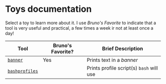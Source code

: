 # Toys documentation

Select a toy to learn more about it.  I use _Bruno's Favorite_ to indicate that a tool is very useful and practical, a few times a week ir not at least once a day!

| Tool | Bruno's Favorite? | Brief Description |
| ---- | ----------------- | ----------------- |
| [`banner`](banner.md) | Yes | Prints text in a _banner_ |
| [`bashprofiles`](bashprofiles.md) | | Prints profile script(s) `bash` will use |
